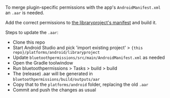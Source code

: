 To merge plugin-specific permissions with the app's `AndroidManifest.xml` an `.aar` is needed.

Add the correct permissions to [the libraryproject's manifest](libraryproject/bluetoothpermissions/src/main/AndroidManifest.xml) and build it.

Steps to update the `.aar`:

* Clone this repo
* Start Android Studio and pick 'import existing project' > `{this repo}/platforms/android/libraryproject`
* Update `bluetoothpermissions/src/main/AndroidManifest.xml` as needed
* Open the Gradle toolwindow
* Run bluetoothpermissions > Tasks > build > build
* The (release) .aar will be generated in `bluetoothpermissions/build/outputs/aar`
* Copy that to the `platforms/android` folder, replacing the old `.aar`
* Commit and push the changes as usual